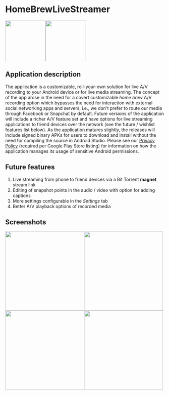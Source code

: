 # HomeBrewLiveStreamer

<img src="https://github.com/maxieds/HomeBrewLiveStreamer/blob/master/app/src/main/res/drawable/streaminglogo128.png" width="128" /><img src="https://github.com/maxieds/HomeBrewLiveStreamer/blob/master/app/src/main/res/drawable/streaminglogo32.png" width="128" />

## Application description

The application is a customizable, roll-your-own solution for live A/V recording to your 
Android device or for live media streaming. The concept of the app arose in the need for a 
covert customizable *home brew* A/V recording option which bypasses the need for interaction 
with external social networking apps and servers, i.e., we don't prefer to route our media through 
Facebook or Snapchat by default. Future versions of the application will include a richer A/V 
feature set and have options for live streaming applications to friend devices over the network 
(see the future / wishlist features list below). As the application matures slightly, the 
releases will include signed binary APKs for users to download and install without the need for 
compiling the source in Android Studio. Please see our [Privacy Policy](https://github.com/maxieds/HomeBrewLiveStreamer/wiki/PrivacyPolicy) (required per Google Play Store listing) for information on how the application manages its usage of sensitive Android permissions.

## Future features

1. Live streaming from phone to friend devices via a Bit Torrent **magnet** stream link
2. Editing of snapshot points in the audio / video with option for adding captions
3. More settings configurable in the *Settings* tab
4. Better A/V playback options of recorded media 

## Screenshots

<img src="https://github.com/maxieds/HomeBrewLiveStreamer/blob/master/screenshots/Screenshot_20180628-001510.png" width="250" /><img src="https://github.com/maxieds/HomeBrewLiveStreamer/blob/master/screenshots/Screenshot_20180628-001502.png" width="250" />
<img src="https://github.com/maxieds/HomeBrewLiveStreamer/blob/master/screenshots/Screenshot_20180703-002712.png" width="250" /><img src="https://github.com/maxieds/HomeBrewLiveStreamer/blob/master/screenshots/Screenshot_20180703-002729.png" width="250" />
